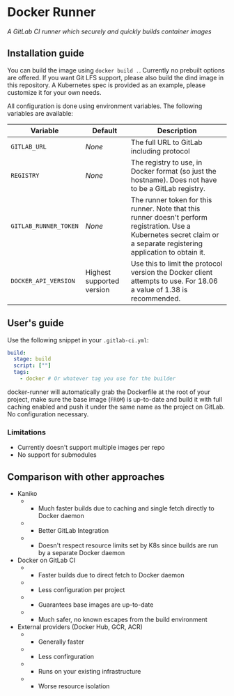 # Docker Runner
*A GitLab CI runner which securely and quickly builds container images*

## Installation guide
You can build the image using `docker build .`. Currently no prebuilt options are offered.
If you want Git LFS support, please also build the dind image in this repository.
A Kubernetes spec is provided as an example, please customize it for your own needs.

All configuration is done using environment variables. The following variables are available:

| Variable | Default | Description |
| -------- | ------- | ----------- |
| `GITLAB_URL` | *None* | The full URL to GitLab including protocol |
| `REGISTRY` | *None* | The registry to use, in Docker format (so just the hostname). Does not have to be a GitLab registry. |
| `GITLAB_RUNNER_TOKEN` | *None* | The runner token for this runner. Note that this runner doesn't perform registration. Use a Kubernetes secret claim or a separate registering application to obtain it. |
| `DOCKER_API_VERSION` | Highest supported version | Use this to limit the protocol version the Docker client attempts to use. For 18.06 a value of 1.38 is recommended. |

## User's guide
Use the following snippet in your `.gitlab-ci.yml`:
```yaml
build:
  stage: build
  script: [""]
  tags:
    - docker # Or whatever tag you use for the builder
```
docker-runner will automatically grab the Dockerfile at the root of your project, make sure the base image (`FROM`) is up-to-date
and build it with full caching enabled and push it under the same name as the project on GitLab. No configuration necessary.

### Limitations
* Currently doesn't support multiple images per repo
* No support for submodules

## Comparison with other approaches
* Kaniko
  * + Much faster builds due to caching and single fetch directly to Docker daemon
  * + Better GitLab Integration
  * - Doesn't respect resource limits set by K8s since builds are run by a separate Docker daemon 
* Docker on GitLab CI
  * + Faster builds due to direct fetch to Docker daemon
  * + Less configuration per project
  * + Guarantees base images are up-to-date
  * + Much safer, no known escapes from the build environment
* External providers (Docker Hub, GCR, ACR)
  * + Generally faster
  * + Less confirguration
  * + Runs on your existing infrastructure
  * - Worse resource isolation

